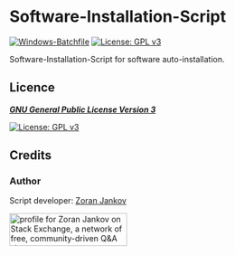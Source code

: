 # Software-Installation-Script

[![Windows-Batchfile](https://img.shields.io/badge/Windows-Batchfile-brightgreen)](https://en.wikipedia.org/wiki/Batch_file)
[![License: GPL v3](https://img.shields.io/badge/License-GPLv3-blue.svg)](https://www.gnu.org/licenses/gpl-3.0)

Software-Installation-Script for software auto-installation.

## Licence

[***GNU General Public License Version 3***](https://www.gnu.org/licenses/gpl-3.0)

[![License: GPL v3](https://www.gnu.org/graphics/gplv3-127x51.png)](https://www.gnu.org/licenses/gpl-3.0)

## Credits

### Author

Script developer:  [Zoran Jankov](https://www.linkedin.com/in/zoran-jankov/)

<a href="https://stackexchange.com/users/12947676/zoran-jankov"><img src="https://stackexchange.com/users/flair/12947676.png" width="208" height="58" alt="profile for Zoran Jankov on Stack Exchange, a network of free, community-driven Q&amp;A sites" title="profile for Zoran Jankov on Stack Exchange, a network of free, community-driven Q&amp;A sites" /></a>
